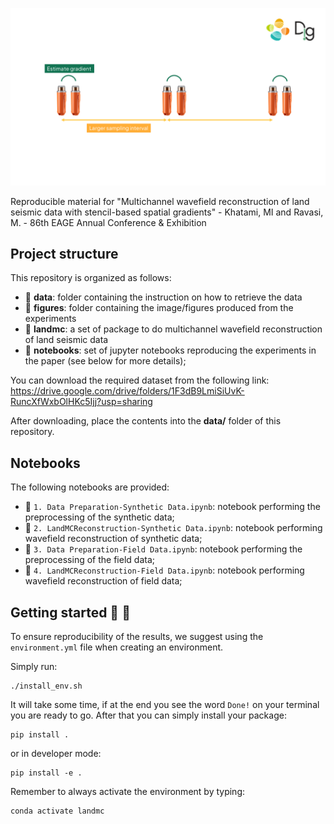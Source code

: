 ![LOGO](logo.png)

Reproducible material for "Multichannel wavefield reconstruction of land seismic data with stencil-based spatial gradients" -
Khatami, MI and Ravasi, M. - 86th EAGE Annual Conference & Exhibition


## Project structure
This repository is organized as follows:


* :open_file_folder: **data**: folder containing the instruction on how to retrieve the data
* :open_file_folder: **figures**: folder containing the image/figures produced from the experiments
* :open_file_folder: **landmc**: a set of package to do multichannel wavefield reconstruction of land seismic data
* :open_file_folder: **notebooks**: set of jupyter notebooks reproducing the experiments in the paper (see below for more details);

You can download the required dataset from the following link: https://drive.google.com/drive/folders/1F3dB9LmiSiUvK-RuncXfWxbOlHKc5Ijj?usp=sharing

After downloading, place the contents into the **data/** folder of this repository.

## Notebooks
The following notebooks are provided:
- :orange_book: ``1. Data Preparation-Synthetic Data.ipynb``: notebook performing the preprocessing of the synthetic data;
- :orange_book: ``2. LandMCReconstruction-Synthetic Data.ipynb``: notebook performing wavefield reconstruction of synthetic data;
- :orange_book: ``3. Data Preparation-Field Data.ipynb``: notebook performing the preprocessing of the field data;
- :orange_book: ``4. LandMCReconstruction-Field Data.ipynb``: notebook performing wavefield reconstruction of field data;


## Getting started :space_invader: :robot:
To ensure reproducibility of the results, we suggest using the `environment.yml` file when creating an environment.

Simply run:
```
./install_env.sh
```
It will take some time, if at the end you see the word `Done!` on your terminal you are ready to go. After that you can simply install your package:
```
pip install .
```
or in developer mode:
```
pip install -e .
```

Remember to always activate the environment by typing:
```
conda activate landmc
```
